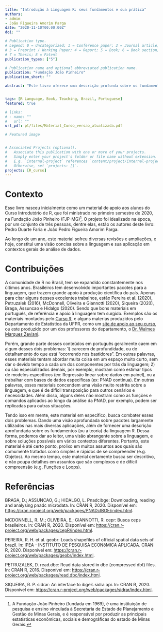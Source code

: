```yaml
---
title: "Introdução à Linguagem R: seus fundamentos e sua prática"
authors:
- admin
- João Figueira Amorim Parga
date: "2020-11-10T00:00:00Z"
doi: ""

# Publication type.
# Legend: 0 = Uncategorized; 1 = Conference paper; 2 = Journal article;
# 3 = Preprint / Working Paper; 4 = Report; 5 = Book; 6 = Book section;
# 7 = Thesis; 8 = Patent
publication_types: ["5"]

# Publication name and optional abbreviated publication name.
publication: "Fundação João Pinheiro"
publication_short: ""

abstract: "Este livro oferece uma descrição profunda sobre os fundamentos da linguagem R, e como eles se aplicam no contexto da análise de dados. Sua principal contribuição para a literatura brasileira hoje, está no combate de dois problemas recorrentes nos materiais disponíveis em português sobre a linguagem: 1) a falta de profundidade de muitos materiais, que tentam abordar muitos assuntos em um espaço muito curto; 2) a alta especialização de muitos materiais, que são de difícil transposição para aplicações gerais em análises de dados."


tags: [R Language, Book, Teaching, Brazil, Portuguese]
featured: true

# links:
# - name: ""
#   url: ""
url_pdf: pt/files/Material_Curso_versao_atualizada.pdf

# Featured image


# Associated Projects (optional).
#   Associate this publication with one or more of your projects.
#   Simply enter your project's folder or file name without extension.
#   E.g. `internal-project` references `content/project/internal-project/index.md`.
#   Otherwise, set `projects: []`.
projects: [R_curso]
---
```



# Contexto

Esse livro nasceu inicialmente como um material de apoio aos alunos do Curso Introdutório de R, que foi ministrado no primeiro semestre de 2020, na Fundação João Pinheiro (FJP-MG)[^1]. O projeto foi idealizado na época, por um conjunto de três pessoas, dentre elas, estão os autores deste livro: Pedro Duarte Faria e João Pedro Figueira Amorim Parga.

Ao longo de um ano, este material sofreu diversas revisões e ampliações, e hoje, constitui uma visão concisa sobre a linguagem e sua aplicação em contextos gerais de análise de dados.

# Contribuições

A comunidade de R no Brasil, tem se expandido constantemente nos últimos anos. Brasileiros tem desenvolvido importantes pacotes para a
linguagem, que trazem grande apoio à produção científica do país. Apenas para citar alguns desses excelentes trabalhos, estão Pereira et al. (2020), Petruzalek (2016), McDonnell, Oliveira e Giannotti (2020), Siqueira (2020), Braga, Assuncao e Hidalgo (2020). Sendo que bons materiais em português, de referência e apoio à linguagem tem surgido. Exemplos são os materiais montados pelo [Curso R](https://www.curso-r.com/material/), e alguns materias produzidos pelo Departamento de Estatística da UFPR, como um [site de apoio ao seu curso](http://cursos.leg.ufpr.br/ecr/), ou este produzido por um dos professores do departamento, o [Dr. Walmes Marques Zeviani](http://leg.ufpr.br/~walmes/cursoR/data-vis/).


Porém, grande parte desses conteúdos em português geralmente caem em algum desses dois problemas: 1) carecem de profundidade, ou de detalhamento do que está “ocorrendo nos bastidores”. Em outras palavras, esses materiais tentam abordar muita coisa em um espaço muito curto, sem dar o devido tempo a cada um dos componentes por trás da linguagem; 2) ou são especializados demais, por exemplo, mostram como estimar tipos de modelos específicos (ex: Regressão linear sobre dados em painel), ou a trabalhar com bases de dados específicas (ex: PNAD contínua). Em outras palavras, esses materiais concendem uma visão muito restrita sobre a linguagem, e que é de difícil transposição para outros cenários e necessidades. Além disso, alguns deles não mostram como as funções e comandos aplicados ao longo da análise da PNAD, por exemplo, podem ser replicadas para outras situações.


Tendo isso em mente, este material em específico, busca combater esses dois problemas. Dando uma visão aprofundada sobre pacotes largamente utilizados nas mais diversas aplicações, além de fornecer uma descrição aprofundada sobre os fundamentos (ou a teoria) da linguagem R. Dessa forma, podemos dar ao leitor, uma visão abrangente sobre a linguagem, e sobre soluções possíveis em vários contextos diferentes. Portanto, este material é até certo ponto, prolixo em muitos assuntos aos quais são comumente tratados como simples e rápidos de se compreender (e.g. Objetos). Ao mesmo tempo, este material certamente busca ser descritivo, e não poupa detalhes em assuntos que são complexos e de difícil compreensão (e.g. Funções e Loops).


# Referências

BRAGA, D.; ASSUNCAO, G.; HIDALGO, L. Pnadcibge: Downloading, reading and
analysing pnadc microdata. In: CRAN R, 2020. Disponível em: <https://cran.rproject.org/web/packages/PNADcIBGE/index.html>.


MCDONNELL, R. M.; OLIVEIRA, E.; GIANNOTTI, R. cepr: Busca ceps brasileiros. In: CRAN R, 2020. Disponível em: <https://cran.r-project.org/web/packages/cepR/index.html>.


PEREIRA, R. H. et al. geobr: Loads shapefiles of official spatial data sets of brazil. In: IPEA - INSTITUTO DE PESQUISA ECONôMICA APLICADA. CRAN R, 2020. Disponível em: <https://cran.r-project.org/web/packages/geobr/index.html>.


PETRUZALEK, D. read.dbc: Read data stored in dbc (compressed dbf) files. In: CRAN R, 2016. Disponível em: <https://cran.r-project.org/web/packages/read.dbc/index.html>.


SIQUEIRA, R. P. sidrar: An interface to ibge’s sidra api. In: CRAN R, 2020. Disponível em: <https://cran.r-project.org/web/packages/sidrar/index.html>.








[^1]: A Fundação João Pinheiro (fundada em 1969), é uma instituição de pesquisa e ensino vinculada à Secretaria de Estado de Planejamento e Gestão de Minas Gerais, e é responsável por produzir as principais estatísticas econômicas, sociais e demográficas do estado de Minas Gerais.



